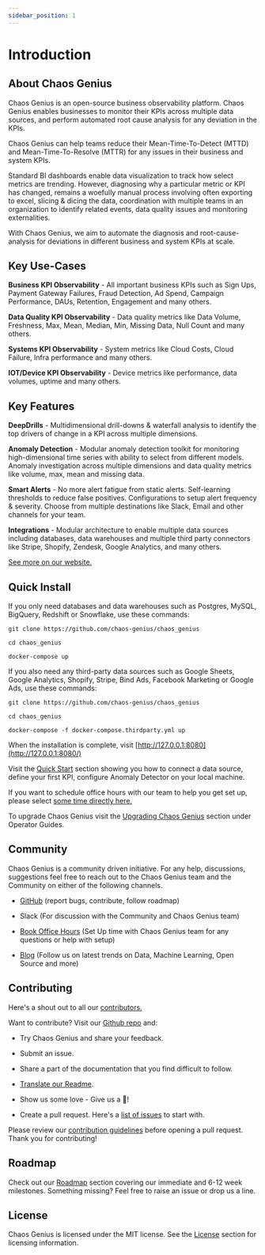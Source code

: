 ```yaml
---
sidebar_position: 1
---
```


# Introduction

## About Chaos Genius

Chaos Genius is an open-source business observability platform. Chaos Genius enables businesses to monitor their KPIs across multiple data sources, and perform automated root cause analysis for any deviation in the KPIs. 

Chaos Genius can help teams reduce their Mean-Time-To-Detect (MTTD) and Mean-Time-To-Resolve (MTTR) for any issues in their business and system KPIs. 

Standard BI dashboards enable data visualization to track how select metrics are trending. However, diagnosing why a particular metric or KPI has changed, remains a woefully manual process involving often exporting to excel, slicing & dicing the data, coordination with multiple teams in an organization to identify related events, data quality issues and monitoring externalities. 

With Chaos Genius, we aim to automate the diagnosis and root-cause-analysis for deviations in different business and system KPIs at scale. 


## Key Use-Cases

**Business KPI Observability**  - All important business KPIs such as Sign Ups, Payment Gateway Failures, Fraud Detection, Ad Spend, Campaign Performance, DAUs, Retention, Engagement and many others. 

**Data Quality KPI Observability** - Data quality metrics like Data Volume, Freshness, Max, Mean, Median, Min, Missing Data, Null Count and many others. 

**Systems KPI Observability** - System metrics like Cloud Costs, Cloud Failure, Infra performance and many others. 

**IOT/Device KPI Observability** - Device metrics like performance, data volumes, uptime and many others. 


## Key Features

**DeepDrills** - Multidimensional drill-downs & waterfall analysis to identify the top drivers of change in a KPI across multiple dimensions. 

**Anomaly Detection** - Modular anomaly detection toolkit for monitoring high-dimensional time series with ability to select from different models. Anomaly investigation across multiple dimensions and data quality metrics like volume, max, mean and missing data. 

**Smart Alerts** - No more alert fatigue from static alerts. Self-learning thresholds to reduce false positives. Configurations to setup alert frequency & severity. Choose from multiple destinations like Slack, Email and other channels for your team.

**Integrations** - Modular architecture to enable multiple data sources including databases, data warehouses and multiple third party connectors like Stripe, Shopify, Zendesk, Google Analytics, and many others.

[See more on our website.](https://chaosgenius.io/)


## Quick Install

If you only need databases and data warehouses such as Postgres, MySQL, BigQuery, Redshift or Snowflake, use these commands:

```
git clone https://github.com/chaos-genius/chaos_genius

cd chaos_genius

docker-compose up
```

If you also need any third-party data sources such as Google Sheets, Google Analytics, Shopify, Stripe, Bind Ads, Facebook Marketing or Google Ads, use these commands:
```
git clone https://github.com/chaos-genius/chaos_genius

cd chaos_genius

docker-compose -f docker-compose.thirdparty.yml up
```

When the installation is complete, visit [http://127.0.0.1:8080](http://127.0.0.1:8080/)

Visit the [Quick Start](/Quick_Start/install.md) section showing you how to connect a data source, define your first KPI, configure Anomaly Detector on your local machine. 

If you want to schedule office hours with our team to help you get set up, please select [some time directly here.](https://calendly.com/chaosgenius/30min)

To upgrade Chaos Genius visit the [Upgrading Chaos Genius](/docs/Operator_Guides/Upgrading-Chaos-Genius) section under Operator Guides.
## Community

Chaos Genius is a community driven initiative. For any help, discussions, suggestions feel free to reach out to the Chaos Genius team and the Community on either of the following channels. 

-   [GitHub](https://github.com/chaos-genius/.github) (report bugs, contribute, follow roadmap)

-   Slack (For discussion with the Community and Chaos Genius team)

-   [Book Office Hours](https://calendly.com/chaosgenius/30min) (Set Up time with Chaos Genius team for any questions or help with setup)

-   [Blog](https://chaosgenius.io/blog/) (Follow us on latest trends on Data, Machine Learning, Open Source and more)

## Contributing

Here's a shout out to all our [contributors.](https://github.com/chaos-genius/chaos_genius#contributors-)

Want to contribute? Visit our [Github repo](https://github.com/chaos-genius) and:

-   Try Chaos Genius and share your feedback.

-   Submit an issue.

-   Share a part of the documentation that you find difficult to follow.

-   [Translate our Readme](https://github.com/chaos-genius/.github/blob/main/README.md).

-   Show us some love - Give us a 🌟!

-   Create a pull request. Here's a [list of issues](https://github.com/chaos-genius/chaos_genius/issues) to start with.

Please review our [contribution guidelines](https://github.com/chaos-genius/chaos_genius/blob/main/CONTRIBUTING.md) before opening a pull request. Thank you for contributing!

## Roadmap

Check out our [Roadmap](/Roadmap/roadmap.md) section covering our immediate and 6-12 week milestones. Something missing? Feel free to raise an issue or drop us a line.

## License

Chaos Genius is licensed under the MIT license. See the [License](/License/license.md) section for licensing information.

